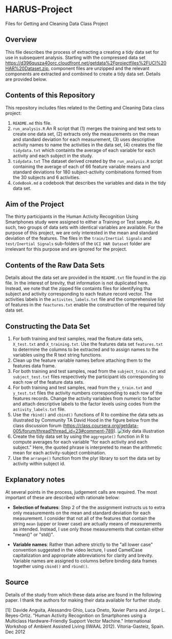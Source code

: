 HARUS-Project
=============

Files for Getting and Cleaning Data Class Project

## Overview

This file describes the process of extracting a creating a tidy data set for use in subsequent analysis. Starting with the compressed data set https://d396qusza40orc.cloudfront.net/getdata%2Fprojectfiles%2FUCI%20HAR%20Dataset.zip, component files are unzipped and the relevant components are extracted and combined to create a tidy data set. Details are provided below. 

## Contents of this Repository

This repository includes  files related to the Getting and Cleaning Data class project:

1. `README.md` this file.
2. `run_analysis.R` An R script that (1) merges the training and test sets to create one data set, (2) extracts only the measurements on the mean and standard deviation for each measurement, (3) uses descriptive activity names to name the activities in the data set, (4) creates the file `tidydata.txt` which containts the average of each variable for each activity and each subject in the study.
3. `tidydata.txt` The dataset derived created by the `run_analysis.R` script containing the average of each of 66 feature variable means and standard deviations for 180 subject-activity combinations formed from the 30 subjects and 6 activities.
4. `CodeBook.md` a codebook that describes the variables and data in the tidy data set.


## Aim of the Project

The thirty participants in the Human Activity Recognition Using Smartphones study were assigned to either a Training or Test sample. As such, two groups of data sets with identical variables are available. For the purpose of this project, we are only interested in the mean and standard deviation of the features. The files in the `train/Inertial Signals` and `test/Inertial Signals` sub-folders of the `UCI HAR Dataset` folder are irrelevant for this purpose and are ignored for the project.

## Contents of the Raw Data Sets

Details about the data set are provided in the `README.txt` file found in the  zip file. In the interest of brevity, that information is not duplicated here. Instead, we note that the zipped file containts files for identifying tha subject and activity corresponding to each feature record vector. The activities labels in the `activites_labels.txt` file and the comprehensive list of features in the `feactures.txt` enable the construction of the required tidy data set.

## Constructing the Data Set

1. For both training and test samples, read the feature data sets, `X_test.txt` and `X_training.txt`. Use the features data set `features.txt` to determine the columns to be extracted and to assign names to the variables using the R text string functions. 
2. Clean up the feature variable names before attaching them to the features data frame.
3. For both training and test samples, read from the `subject_train.txt` and  `subject_test.txt` files respectively the participant ids corresponding to each row of the feature data sets. 
4. For both training and test samples, read from the `y_train.txt` and `y_test.txt` files the activity numbers corresponding to each row of the features records. Change the activity variables from numeric to factor and attach descriptive labels to the factor levels using codes from the `activity_labels.txt` file. 
5. Use the `rbind()` and `cbind()` functions of R to combine the data sets as illustrated by Community TA David Hood in the figure below from the class discussion forum (https://class.coursera.org/getdata-005/forum/thread?thread_id=23#comment-789).
![tidy data illustration](https://coursera-forum-screenshots.s3.amazonaws.com/a8/6ea6e0117411e4b5dbdb3bb11a3c05/Slide2.png)
6. Create the tidy data set by using the `aggregate()` function in R to compute averages for each variable "for each activity and each subject." Here, the quoted phrase is interpreted to mean the arithmetic mean for each activity-subject combination. 
7. Use the `arrange()` function from the plyr library to sort the data set by activity within subject id.

## Explanatory notes

At several points in the process, judgement calls are required. The most important of these are described with rationale below:

* **Selection of features**: Step 2 of the the assignment instructs us to extra only measurements on the mean and standard deviation for each measurement. I consider that not all of the features that contain the string `mean` (upper or lower case) are actually means of measurements as intended. Instead, I use only those measurements that contain either "mean()" or "std()".

* **Variable names**: Rather than adhere strictly to the "all lower case" convention suggested in the video lecture, I used CamelCase capitalization and appropriate abbreviations for clarity and brevity. Variable names are assigned to columns before binding data frames together using `cbind()` and `rbind()`.





## Source

Details of the study from which these data arise are found in the following paper. I thank the authors for making their data available for further study. 

[1]: Davide Anguita, Alessandro Ghio, Luca Oneto, Xavier Parra and Jorge L. Reyes-Ortiz. "Human Activity Recognition on Smartphones using a Multiclass Hardware-Friendly Support Vector Machine." International Workshop of Ambient Assisted Living (IWAAL 2012). Vitoria-Gasteiz, Spain. Dec 2012

